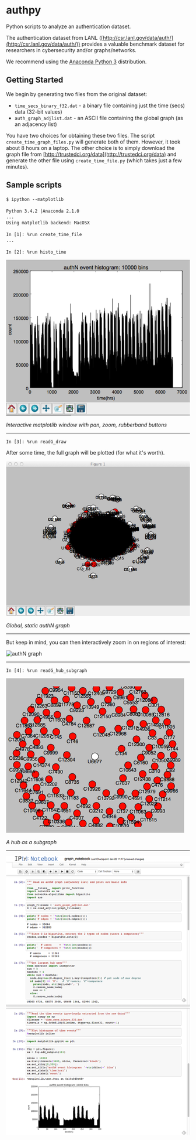 authpy
======

Python scripts to analyze an authentication dataset.

The authentication dataset from LANL ([http://csr.lanl.gov/data/auth/](http://csr.lanl.gov/data/auth/))
provides a valuable benchmark dataset for researchers in cybersecurity and/or graphs/networks.

We recommend using the [Anaconda Python 3](https://store.continuum.io/cshop/anaconda/) distribution.

## Getting Started

We begin by generating two files from the original dataset:

*  `time_secs_binary_f32.dat` - a binary file containing just the time (secs) data (32-bit values)
*  `auth_graph_adjlist.dat` - an ASCII file containing the global graph (as an adjacency list)
 
You have two choices for obtaining these two files. The script `create_time_graph_files.py` will
generate both of them. However, it took about 8 hours on a laptop. The other choice is to simply
download the graph file from [http://trustedci.org/data](http://trustedci.org/data) and generate
the other file using `create_time_file.py` (which takes just a few minutes).

## Sample scripts
```
$ ipython --matplotlib

Python 3.4.2 |Anaconda 2.1.0 
...
Using matplotlib backend: MacOSX

In [1]: %run create_time_file
...

In [2]: %run histo_time
```
![matplotlib plot of histogram of time events](/images/mpl_authN_histo.png "Interactive matplotlib window: pan, zoom, rubberband, etc")

*Interactive matplotlib window with pan, zoom, rubberband buttons*

***

```
In [3]: %run readG_draw
```
After some time, the full graph will be plotted (for what it's worth).

![authN graph](/images/mpl_global_authN_graph.png "AuthN graph")

*Global, static authN graph*

***

But keep in mind, you can then interactively zoom in on regions of interest:

![authN graph](/images/mpl_zoom_authN_graph.png "AuthN graph, zoom")

***

```
In [4]: %run readG_hub_subgraph
```
![hub subgraph](/images/U6677_hub.png "hub subgraph")

*A hub as a subgraph*
***

![hub subgraph](/images/ipynb.png "IPython notebook")

